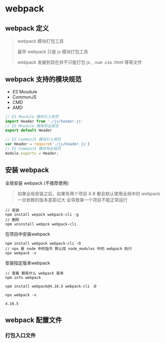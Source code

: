 # webpack
## webpack 定义
> webpack 模块打包工具
>
> 最早 webpack 只是 js 模块打包工具
>
> webpack 发展到现在并不只能打包 js , .vue .css .html 等等文件
## webpack 支持的模块规范
* ES Moudule
* CommonJS
* CMD
* AMD

```javascript
// ES Moudule 模块引入规范
import Header from './js/header.js'
// ES Moudule 模块导出规范
export default Header
```

```javascript
// ES CommonJS 模块引入规范
var Header = require('./js/header.js')
// ES CommonJS 模块导出规范
module.exports = Header;
```

## 安装 webpack
全局安装 webpack (不推荐使用)
> 如果全局安装之后，如果有两个项目 A B 
> 都会默认使用全局中的 webpack 一旦依赖的版本差距过大 会导致某一个项目不能正常运行
```
// 安装
npm install wepack webpack-cli -g
// 删除
npm uninstall webpck webpack-cli
```
在项目中安装webpack
```
npm install webpack webpack-cli -D
// npx 是 node 中的指令 默认找 node_modules 中的 webpack 执行
npx webpack -v
```
安装指定版本webpack
```
// 查看 都有什么 webpack 版本
npm info webpack

npm install webpack@4.16.5 webpack-cli -D

npx webpack -v

4.16.5
```

## webpack 配置文件

### 打包入口文件
